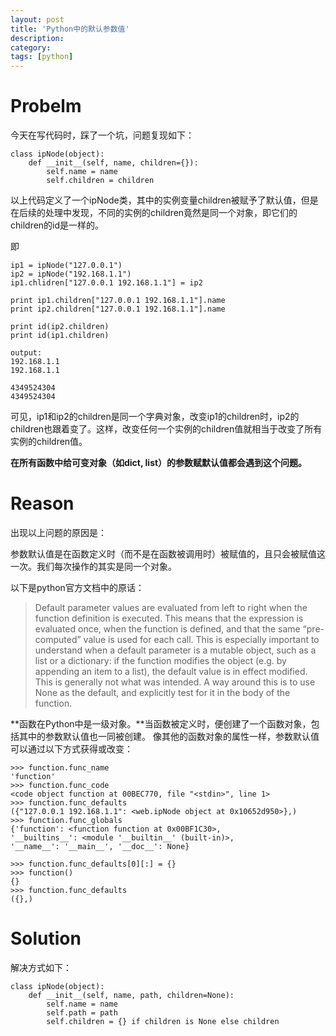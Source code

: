 ```yaml
---
layout: post
title: 'Python中的默认参数值'
description:
category:
tags: [python]
---
```


# Probelm

今天在写代码时，踩了一个坑，问题复现如下：

```
class ipNode(object):
	def __init__(self, name, children={}):
		self.name = name
		self.children = children
```
以上代码定义了一个ipNode类，其中的实例变量children被赋予了默认值，但是在后续的处理中发现，不同的实例的children竟然是同一个对象，即它们的children的id是一样的。

即

```
ip1 = ipNode("127.0.0.1")
ip2 = ipNode("192.168.1.1")
ip1.chlidren["127.0.0.1 192.168.1.1"] = ip2

print ip1.children["127.0.0.1 192.168.1.1"].name
print ip2.children["127.0.0.1 192.168.1.1"].name

print id(ip2.children)
print id(ip1.children)

output:
192.168.1.1
192.168.1.1

4349524304
4349524304

```
可见，ip1和ip2的children是同一个字典对象，改变ip1的children时，ip2的children也跟着变了。这样，改变任何一个实例的children值就相当于改变了所有实例的children值。

**在所有函数中给可变对象（如dict, list）的参数赋默认值都会遇到这个问题。**

# Reason

出现以上问题的原因是：

参数默认值是在函数定义时（而不是在函数被调用时）被赋值的，且只会被赋值这一次。我们每次操作的其实是同一个对象。

以下是python官方文档中的原话：
> Default parameter values are evaluated from left to right when the function definition is executed. This means that the expression is evaluated once, when the function is defined, and that the same “pre-computed” value is used for each call. This is especially important to understand when a default parameter is a mutable object, such as a list or a dictionary: if the function modifies the object (e.g. by appending an item to a list), the default value is in effect modified. This is generally not what was intended. A way around this is to use None as the default, and explicitly test for it in the body of the function.

**函数在Python中是一级对象。**当函数被定义时，便创建了一个函数对象，包括其中的参数默认值也一同被创建。
像其他的函数对象的属性一样，参数默认值可以通过以下方式获得或改变：

```
>>> function.func_name
'function'
>>> function.func_code
<code object function at 00BEC770, file "<stdin>", line 1>
>>> function.func_defaults
({"127.0.0.1 192.168.1.1": <web.ipNode object at 0x10652d950>},)
>>> function.func_globals
{'function': <function function at 0x00BF1C30>,
'__builtins__': <module '__builtin__' (built-in)>,
'__name__': '__main__', '__doc__': None}

>>> function.func_defaults[0][:] = {}
>>> function()
{}
>>> function.func_defaults
({},)

```



# Solution

解决方式如下：

```
class ipNode(object):
	def __init__(self, name, path, children=None):
		self.name = name
		self.path = path
		self.children = {} if children is None else children
```

